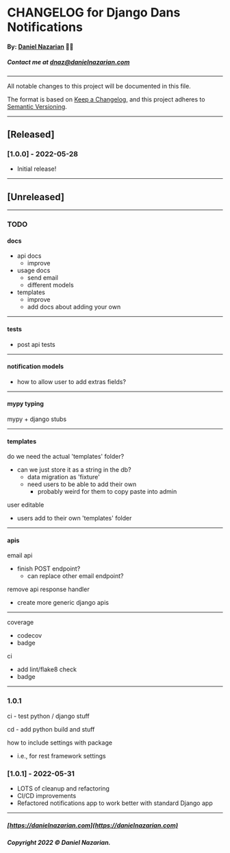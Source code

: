 # CHANGELOG for Django Dans Notifications
#### By: [Daniel Nazarian](https://danielnazarian) 🐧👹
##### Contact me at <dnaz@danielnazarian.com>

-------------------------------------------------------

All notable changes to this project will be documented in this file.

The format is based on [Keep a Changelog](https://keepachangelog.com/en/1.0.0/),
and this project adheres to [Semantic Versioning](https://semver.org/spec/v2.0.0.html).


-------------------------------------------------------

## [Released]

### [1.0.0] - 2022-05-28
- Initial release!

-------------------------------------------------------

## [Unreleased]

-------------------------------------------------------
### TODO

#### docs
- api docs
  - improve
- usage docs
  - send email
  - different models
- templates
  - improve
  - add docs about adding your own

-----

#### tests
- post api tests

-----

#### notification models
- how to allow user to add extras fields?

-----

#### mypy typing

mypy + django stubs

-----
#### templates

do we need the actual 'templates' folder?
- can we just store it as a string in the db?
  - data migration as 'fixture'
  - need users to be able to add their own
    - probably weird for them to copy paste into admin

user editable
- users add to their own 'templates' folder

-----
#### apis

email api
- finish POST endpoint?
  - can replace other email endpoint?



remove api response handler
- create more generic django apis

-----


coverage
- codecov
- badge

ci
- add lint/flake8 check
- badge

-----
### 1.0.1


ci - test python / django stuff

cd - add python build and stuff

how to include settings with package
- i.e., for rest framework settings


### [1.0.1] - 2022-05-31
- LOTS of cleanup and refactoring
- CI/CD improvements
- Refactored notifications app to work better with standard Django app

-------------------------------------------------------

##### [https://danielnazarian.com](https://danielnazarian.com)
##### Copyright 2022 © Daniel Nazarian.
